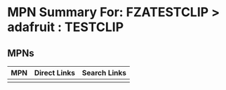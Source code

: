 



# MPN Summary For: FZATESTCLIP > adafruit : TESTCLIP

## MPNs
  

|MPN|Direct Links|Search Links|
| :--- | :--- | :--- |
||||
